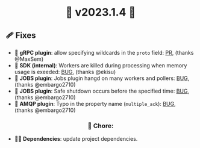 # <center> 🚀 v2023.1.4 🚀 </center>

## 🩹 Fixes

- 🐛 **gRPC plugin**: allow specifying wildcards in the `proto` field: [PR](https://github.com/roadrunner-server/grpc/pull/90), (thanks @MaxSem)
- 🐛 **SDK (internal)**: Workers are killed during processing when memory usage is exeeded: [BUG](https://github.com/roadrunner-server/roadrunner/issues/1561), (thanks @ekisu)
- 🐛 **JOBS plugin**: Jobs plugin hangd on many workers and pollers: [BUG](https://github.com/roadrunner-server/roadrunner/issues/1568), (thanks @embargo2710)
- 🐛 **JOBS plugin**: Safe shutdown occurs before the specified time: [BUG](https://github.com/roadrunner-server/roadrunner/issues/1567), (thanks @embargo2710)
- 🐛 **AMQP plugin**: Typo in the property name (`multiple_ack`): [BUG](https://github.com/roadrunner-server/roadrunner/issues/1565), (thanks @embargo2710)

### <center>🧹 Chore:</center>

- 🧑‍🏭 **Dependencies**: update project dependencies.
